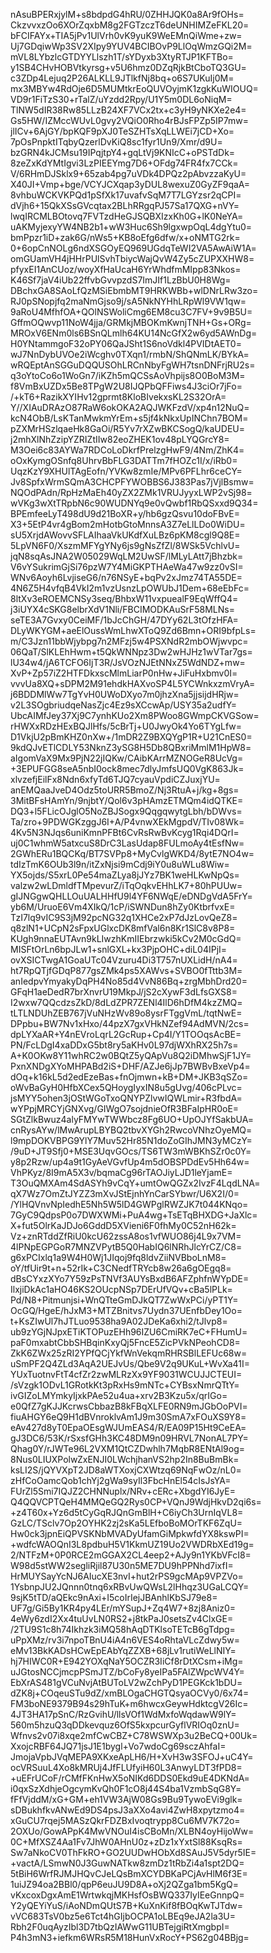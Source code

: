 nAsuBPERxjylM+s8bdpdG4hRU/0ZHHJQK0a8Ar9fOHs=
CkzvvxzOo6XOrZqxbM8g2FGTzczT6deUNHIMZeFKL20=
bFCIFAYx+TIA5jPv1UlVrh0vK9yuK9WeEMnQiWme+zw=
Uj7GDqiwWp3SV2XIpy9YUV4BCIBOvP9LlOqWmzGQi2M=
mVL8LYbzlcGTDYYLlszh1T/sYDyxb3XtyRTJP1KFTBo=
y1SB4CHvHOBVtkyrsg+v5U6hmz0DZqRjkBtCboTQ3GU=
c3ZDp4Lejuq2P26ALKLL9JTlkfNj8bq+o6S7UKuIj0M=
mx3MBYw4RdOje6D5MUMtkrEoQUVOyjmK1zgkKuWIOUQ=
VD9r1FiTzS30+rTalZ/uYzdd2Rpy/U1Y5m0DL6oNiqM=
TlNW5dIR38Rw85LLzB24XF7VCx2tx+c3yH9yNKXe2e4=
Gs5HW/IZMccWUvL0gvy2VQiO0Rho4rBJsFPZp5IP7mw=
jlICv+6AjGY/bpKQF9pXJ0TeSZHTsXqLLWEi7jCD+Xo=
7pOsPnpktITqbyQzerlDvKiQ8sc1fyr1Un9/Xmr/d9U=
bzGRN4kJCMsu19IPqjtpY4+gqLtVj9KNIcC+oPSTdDk=
8zeZxKdYMtIgvi3LzPIEEYmg7D6+OFdg74FR4fx7CCk=
V/6RHmDJSklx9+65zab4pg7uVDk4DPQz2pAbvzzaKyU=
X40JI+Vmp+bge/VCYJCXqap3yDUL8wexuZ0GyZF9qaA=
8vhbuWCKVKPQd1pSfXk17uvafvSqM7T7LGYzsr2qCPI=
dVjh6+15QkXSsGVcqtax2BLhRRgqPJ57Sa17QXG+nVY=
lwqIRCMLBOtovq7FVTzdHeGJSQBXIzxKh0G+lK0NeYA=
uAKMyjexyYW4NB2b1+wW3Huc6Sh9lgxwpOqL4dgYtu0=
bmPpzr1iD+zak6G/nWs5+KB8oEfg6dfw/x+oNMTG2rk=
0+6opCnNOLg6ndXSGOyEQ969UGdqTeWI2VA5AwAiW1A=
omGUamVH4jHHrPUlSvhTbiycWajQvW4Zy5cZUPXXHW8=
pfyxEI1AnCUoz/woyXfHaUcaH6YrWhdfmMIpp83Nkos=
K46Sf7jaV4iUb22ffvbGvvpzdS7ImJIf1LzBbU0H8Wg=
DBchxGA8SAoLfQzMSiEbmbMT9HRKWBb+wlDNrLRw3zo=
RJ0pSNopjfq2maNmGjso9j/sA5NkNYHhLRpWl9VW1qw=
9aRoU4MfhfOA+QOlNSWoliCmg6EM8cu3C7FV+9v9B5U=
GffmOQwvp11NoW4jja/GRMkjMBOKmKwnjTNH+Gs+ORg=
MROxV6ENm0ls6BSnQLmlh64KU14NcGfX2w6yd5AWnDg=
H0YNtammgoF32oPY06QaJSht1S6noVdkl4PVIDtAET0=
wJ7NnDybUVOe2iWcghv0TXqn1/rmbN/ShQNmLK/BYkA=
wRQEptAnSGGuDQQUSOhLRCnNbyFgWH7tsnDNFrjRU2s=
q3oYtoCo6o1WoGn7/iKZh5mQCSsAoVhpijs8O0BoM3M=
f8VmBxUZDx5Be8TPgW2U8IJQPbQFFiws4J3ciOr7jFo=
/+kT6+RazikXYIHv12gprmt8KloBIvekxsKL2S32OrA=
Y//XIAuDRAzO87RaW6okOKA2AQJWKFzdV/xp4n12NuQ=
kcN4ObB/LsKTanMwkmYrEm+s5jf4kNkxUpINChn7BOM=
pZXMrHSzlqaeHk8GaOi/R5Yv7rXZwBKCSogQ/kaUDEU=
j2mhXlNhZzipYZRIZtIIw82eoZHEK1ov48pLYQGrcY8=
M3Oei6c83AYWa7RDCoLoDkrfPrelzgHwF9/4Nm/ZhK4=
oOxKymgOSnfq8UhrvBbFLG3DATTm7fHOZc1I/x/iRb0=
UqzKzY9XHUlTAgEofn/YVKw8zmIe/MPv6PFLhr6ceCY=
Jv8SpfxWrmSQmA3CHCPFYWOBBS6J383Pas7jVjlBsmw=
NQOdPAdn/RpHzMaEh40yZX2ZMk1VRUJyyxLWP2vSj98=
wVKg3wXtTRpbN6c90WUDNYq9e0vQwbf1RbQSxxd9Q34=
BPEmfeeLyT498dU9d21BoXR+y/hb6gzQsvu10doFBvE=
X3+5EtP4vr4gBom2mHotbGtoMnnsA3Z7eLlLDo0WiDU=
sU5XrjdAWovvSFLAIhaaVkUKdfXuLBz6pKM8cgl9Q8E=
5LpVN6F0/XszmMFYgYNy6js9gNsZfZl/8WSk5VchlvU=
jqN8sqAsJNA2W05029WqLM2UwSF/lMLyLAtt7jBhzbk=
V6vYSukrimGjSi76pzW7Y4MiGKPTHAeWa47w9zz0vSI=
WNv6Aoyh6LvjiseG6/n76NSyE+bqPv2xJmz74TA55DE=
4N6Z5H4vfqB4VkI2m1vzUsnzLpOWUbJ1Dem+68eEbFc=
8ltXv3eROEMCNSy3seq/BhbxW11vxpuealF9EqWffQ4=
j3iUYX4cSKG8elbrXdV1Nli/FBCIMODKAuSrF58MLNs=
seTE3A7Gvxy0CeiMF/1bJcChGH/47DYy62L3tOfzHFA=
DLyWKYGM+aeElOussWmLhwXToQ9Zd6Bmn+ORI9bfpLs=
m/C3Jzn11bbWjybpg7n2MFzj5w4PSXNdR2mbOWjwvpc=
06QaT/SlKLEhHwm+t5QkWNNpz3Dw2wHJHz1wVTar7gs=
lU34w4/jA6TCFO6IjT3R/JsVOzNJEtNNxZ5WdNDZ+mw=
XvP+Zp57iZ2HTFDkxscMlmLiarP0nHw+JiFuHxbmv0I=
vvvUa8XQ+sDPM2M91ehdkHAXvoSP4L5YCWnkxzmVryA=
j6BDDMlWw7TgYvH0UWoDXyo7m0jhzXna5jjsijdHRjw=
v2L3SOgbriudqeNasZjc4Ez9sXCcwAp/USY35a2udfY=
UbcAIMfJey37Xj9C7ynhKUo2Xm8PWoo8GWmpCKVGSow=
rHWXxRDzHExBQJlHfs/5cBrTj+U0JwyOk4Yo6TYgLfw=
D1VkjU2pBmKHZ0nXw+/1mDR2Z9BXQYgP1R+U21CnES0=
9kdQJvETlCDLY53NknZ3ySG8H5Db8QBxriMmlM1HpW8=
aIgomVaX9Mx9PjN22jIQKw/CAibKArrMZNOGeR8UcVg=
+3EPUFGG8seA5nbI0ock8mec7dlyJmfsUQ0VgK863Jk=
xlvzefjEilFx8Ndn6xfyTd6TJQ7cyauVpdiCZJuxjYU=
anEMQaaJveD4Odz5toURR5BmoZ/Nj3RtuA+j/kg+8gs=
3MitBFsHAmYn/9njbtY/Qol6v3pHAmzETMQm4idQTKE=
DQ3+l5FLicOJglO5NoZBJSogx9QqgqwytgLbh/bDWvs=
Ta/zro+9PDWGKzggJ6I+A/P4vnwXEkMgpdV/TIv08Wk=
4Kv5N3NJqs6uniKmnPFBt6CvRsRwBvKcyg1Rqi4DQrI=
uj0C1whmW5atxcuS8DrC3LasUdap8FULmoAy4tEsfNw=
2GWhERu1BQCKq/BT7SVPp8+MyCvlgWKD4/8ytE7NO4w=
tdIzTmK6OUb3l9n/itZxNjsi9mCdj9iY0u8uWLu8Wiw=
YX5ojds/S5xrL0Pe54maZLya8jJYz7BK1weHLKwNpQs=
valzw2wLDmldfTMpevurZ/iTqOqkvEHhLK7+80hPUUw=
gIJNGgwQHLLOuUALHHfU9l4YF6NWqE/eDNDgVdA5FrY=
yb6M/UruoE6Vm4XIkQ/1cP/iSWNDun8hZy0KtbrfvxE=
TzI7lq9vIC9S3jM92pcNG32q1XHCe2xP7dJzLovQeZ8=
q8zlN1+UCpN2sFpxUGlxcDK8mfVal6n8Kr1SlC8v8P8=
KUgh9nnaEUTAvn9kLIwzhKmIIEbrzwki5kCv2M0cGdQ=
MISFtOrLn6bpJLw1+snlGXL+kx3PjpOHC+diL04IPjI=
ovXSICTwgA1GoaUTc04Vzuru4Di3T757nUXLidH/nA4=
ht7RpQTjfGDqP877gsZMk4ps5XAWvs+SVBO0fTttb3M=
anIedpvYmyakyDqPH4No85d4VvN86Bq+zrgMbhDrd20=
GFqH1aeDedR7brXnvrU19MkpJ/jS2cXywF3dLfsGXS8=
I2wxw7QQcdzsZkD/8dLdZPR7ZENl4IlD6hDfM4kzZMQ=
tLTLNDUhZEB767jVuNHzWv89o8ysrFTggVmL/tqtNwE=
DPpbu+BW7Nv1xHxo/44pzX7gxVHkNZef94AdMVN/2cs=
dpLYXaAR+Y4nEVroLqrL2GcRup+Cp4I/Y1TOOqsAcBE=
PN/FcLDgI4xaDDxG5bt8ry5aKHv0L97djWXhRX25h7s=
A+K0OKw8Y11whRC2w0BQtZ5yQApVu8Q2iDMhwSjF1JY=
PxnXNDgXYoMHPABd2iS+DHF/AZJe6jJp7BWBvBxeVp4=
dOq+k16kL5d2edEzeBas+fnOjmwn+kB+DM+JKB3qSZo=
oWvBaGyH0HfbXCex5QHoygIyxIN8u5gUvg/406cPLvc=
jsMYY5ohen3jOStWGoTxoQNYPZlvwIQWLmir+R3fbdA=
wYPpjMRCYjGNXvg/GIWgO7sojdnieOfR3BFaIpHR0oE=
SGtZlkBwuz4alyFMYwTWWbcz8Fg6UO+UpOJYfSakbUA=
cnRysAYw/lMwArupLBYBQ2tbvXYGh2RwcoVNhzOyeMQ=
l9mpDOKVBPG9YlY7Muv52Hr85N1doZoGIhJMN3yMCzY=
/9uD+JT9Sfj0+MSE3UqvGOcs/TS6TW3mWBKhSZr0c0Y=
y8p2Rzw/up4a9t1GyAeVGvfUp4m5dOBSPDdEv5Hh64w=
VhPKyz/8I9mA5X3v/bqmaCg96rTAOJiyLJD1leYjamE=
T3OuQMXAm4SdASYh9vCqY+umtOwQGZx2IvzF4LqdLNA=
qX7Wz7OmZtJYZZ3mXvJStEjnhYnCarSYbwr/U6X2I/0=
/YlHQVnvNpIedhE5Nh5W5lD4GWPglRWZJK7t044KNqo=
7GyC9QdpsP0o7DWXWMi+PuA4wg+TsETqBHXDG+JaXlc=
X+fut5OlrKaJDJo6GddD5XVieni6F0fhMy0C52nH62k=
Vz+znRTddZfRiU0kcU62zssA8os1vfWUO86j4L9x7VM=
4lPNpEGPGoR7MNZVPytB5Q0HabIQ6lNRhJlcYrCZ/C8=
g6xPCIxlq1a9W4H0Wj1JIqoj9fq8ldvZiiNVBboLnM8=
oY/tfUir9t+n+52rIk+C3CNedfTRYcb8w26a6gOEgq8=
dBsCYxzXYo7Y59zPsTNVf3AUYsBxdB6AFZphfnWYpDE=
IlxjiDkAc1aHO46KS2OUcpNSp7DErUfVQv+cBa5lPLk=
Pd/N8+Pitmunjsi+WnQTteGmDJkQT7ZwWxPCi/yPT1Y=
OcGQ/HgeE/hJxM3+MTZBnitvs7Uydn37UEnfbDey1Oo=
t+KsZIwUl7hJTLuo9538ha9A02JDeKa6xhi2/tJlvp8=
ub9zYGjNJpxETiKTOPuzEHh96IZU6CmiRK7eC+FHumU=
paF0mxabtCbbSHBqinKxyQj5FncE5ZicPVkNPeohCD8=
ZkK6ZWx25zRI2YPfQCjYkfWnVekqmRHRSBlLEFUc68w=
uSmPF2Q4ZLd3AqA2UEJvUs/Qbe9V2q9UKuL+WvXa41I=
YUxTuotnvFtT4cfZr2zwMLRzXx9YF9031WCUJJCTEUI=
/sVzgk1ODvL1GRotkKt3pRxHs9mNTc+CYBsxNmrQTtY=
ivGIZoLMYmkyIjxkPAe52u4ua+xrv2B3Kzu5x/qrIGo=
e0QfZ7gKJJKcrwsCbbazB8kFBqXLFE0RN9mJGbOoPVI=
fiuAHGY6eQ9H1dBVnroklvAm1J9m30SmA7xFOuXS9Y8=
eAv427d8yT0EpaOEsgWJUmEAS4/R/EA09P15Ht9CeEA=
gJ3DC6/53K/rSxsfGHh3KC48DM9n09HRVL7NonAL7PY=
Qhag0Y/rJWTe96L2VXM1QtCZDwhlh7MqbR8ENtAl9og=
8Nus0LIUXPolwZxENJI0LWchjhanVS2hp2In8BuBmBk=
ksLI2S/jQYVXpT2JD8aWTXoxjCXWtzq69NqFwOz/nL0=
zHfCoOamcQob1chYj2gWa9syIl3FbcHnEl54cIsJsYA=
FUrZl5Smi7IQJZ2CHNNuplx/NRv+cERc+XbgdYI6JyE=
Q4QQVCPTQeH4MMQeGQ2Rys0CP+VQnJ9WdjHkvD2qi6s=
+z4T60x+Yz6d5tCyGqRJQnGmBlH+C6iyCh3UrnIqVL8=
GzLC/TSclv7Op2OYHK2zj2sKa5LEfboBoMOrTKF6ZqU=
Hw0ck3jpnEiQPVSKNbMVADyUfamGiMpkwfdYX8kswPI=
+wdfcWAOQnI3L8pdbuH5V1KkmUZ19Uo2VWDRbXEd19g=
2/NTFzM+0P0RCE2mGGAX2CL4eep2+AJy9n1YKbVFcI8=
W98d5stWW2segliRjil87U30n5ME7DU9hPPNhd7ixfI=
HrMUYSayYcNJ6AIucXE3nvI+hut2rPS9gcMAp9VPZVo=
1YsbnpJU2JQnnn0tnq6xRBvUwQWsL2lHhqz3UGaLCQY=
9sjK5tTD/aQEkc9nAxi+I5coIrIejJBAnhlKbSJ79e8=
UF7g/Gi5By1KR4py4LEr/mYSupJ+Zq4W7+8zj8Aniz0=
4eWy6zdI2Xx4tuUvLN0RS2+j8tkPaJ0setsZv4ClxGE=
/2TU9S1c8h74Ikhzk3iMQ58hAqDTKlsoTETcB6gTdpg=
uPpXMz/rv3i7npoTBnU4iA4n6VES4oRhtaVLcZdwy5w=
eMv13BkKADsHCwEpEAbYqZZXB+68jLv1rutiWeLlNIY=
hj7HIWC0R+E942YOXqNaY5OCZR3IiCf8rDtXCsm+iMg=
uJGtosNCCjmcpPSmJTZ/bCoFy8yeIPa5FAlZWpcWV4Y=
EbXrAS481gVCuNvjAtBUToLV2wZchPyD1PEGKck1bDU=
dZK8j+COqeuSTu9dZ/xmBLOgaCHGTQsyaOCVy0/6x74=
FM3boNE9379B94s29hTuK+m6hwcxGeywHdktcgV26Ic=
4JT3HA17pSnC/RzGvihU/llsVOf1WdMxfoWqdawW9lY=
560m5hzuQ3qDDkevquz6OfS5kxpcurGyflVRIOq0znU=
Wfnvs2v07i8xqe2mfCwCBZ+C78WSWXp3u2BeCQ+00Uk=
XxojcRBF64JQ71jsJ1E1bygl+Vo7wdoCg69sczAhfaI=
JmojaVpbJVqMEPA9XKxeApLH6/H+XvH3w3SFOJ+uC4Y=
ocVRSuuL4Xo8kMRUj4JfFLUfyiH60L3AnwyLDT3fPD8=
+uEFrUCoF/rCMfFKnHwX5oNIKd6DDS0Ekd9uE4DKNdA=
i0qxSzXdhjeOgcymKvQh0F1cO8j44S4ba1VzmbSqG8Y=
fFfVjddM/xG+GM+eh1VW3AjW08Gs9Bu9TywoEVi9glk=
sDBukhfkvANwEd9DS4psJ3aXXo4avi4ZwH8xpytzmo4=
xGuCU7rqej5MASzQkrFDZBxIvoqtrypp8Cu6MV7K72o=
2OXUo/GowAPpK4MwVNOuI4isCBoMn/XLBN4oyHijoWw=
0C+MfXSZ4Aa1Fv7JhW0AHnU0z+zDz1xYxtSl88KsqRs=
Sw7aNkoCV0ThFkRO+GO2UUDwHObXd8SAuJ5V5dyr5IE=
+vactA/LSmwN0J3GuwNATkw8zmDz1tRbZi4a1spt2DQ=
5tBiH6WrfRJMJHQvCJeLQsBmXCYDBKaPCjAvHlM6f3E=
1uiJZ94oa2BBl0/qpP6euJU9D8A+oXj2QZga1bm5KgQ=
vKxcoxDgxAmE1WrtwkqjMKHsfOsBWQ337IyIEeGnnpQ=
Y2yQEYiYuS/iAoNDmQUtS7B+KuXnKif8fBOqKwTJTdw=
vVC683TsV0bz5e6Tct4hGIjbOCPA1oLBEq9eJA2la3U=
Rbh2F0uqAyzIbl3D7tbQzIAWwG11UBTejgiRtXmgbpI=
P4h3mN3+iefkm6WRsR5M18HunVxRocY+PS62g04BBjg=
